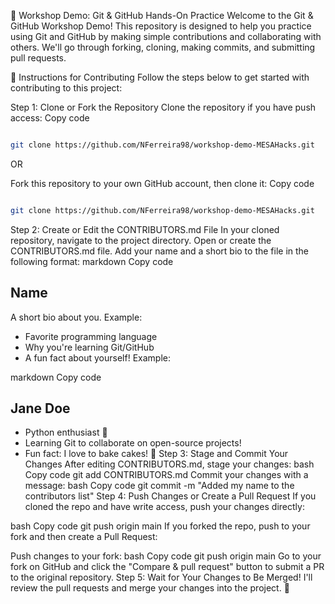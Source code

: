 🚀 Workshop Demo: Git & GitHub Hands-On Practice
Welcome to the Git & GitHub Workshop Demo! This repository is designed to help you practice using Git and GitHub by making simple contributions and collaborating with others. We'll go through forking, cloning, making commits, and submitting pull requests.

📝 Instructions for Contributing
Follow the steps below to get started with contributing to this project:

Step 1: Clone or Fork the Repository
Clone the repository if you have push access:
Copy code
```bash

git clone https://github.com/NFerreira98/workshop-demo-MESAHacks.git 
```
OR

Fork this repository to your own GitHub account, then clone it:
Copy code
```bash

git clone https://github.com/NFerreira98/workshop-demo-MESAHacks.git
```
Step 2: Create or Edit the CONTRIBUTORS.md File
In your cloned repository, navigate to the project directory.
Open or create the CONTRIBUTORS.md file.
Add your name and a short bio to the file in the following format:
markdown
Copy code
## Name
A short bio about you. Example:
- Favorite programming language
- Why you're learning Git/GitHub
- A fun fact about yourself!
Example:

markdown
Copy code
## Jane Doe
- Python enthusiast 🐍
- Learning Git to collaborate on open-source projects!
- Fun fact: I love to bake cakes! 🎂
Step 3: Stage and Commit Your Changes
After editing CONTRIBUTORS.md, stage your changes:
bash
Copy code
git add CONTRIBUTORS.md
Commit your changes with a message:
bash
Copy code
git commit -m "Added my name to the contributors list"
Step 4: Push Changes or Create a Pull Request
If you cloned the repo and have write access, push your changes directly:

bash
Copy code
git push origin main
If you forked the repo, push to your fork and then create a Pull Request:

Push changes to your fork:
bash
Copy code
git push origin main
Go to your fork on GitHub and click the "Compare & pull request" button to submit a PR to the original repository.
Step 5: Wait for Your Changes to Be Merged!
I'll review the pull requests and merge your changes into the project. 🎉
